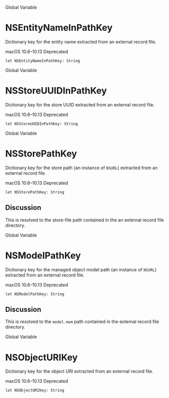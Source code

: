 Global Variable

# NSEntityNameInPathKey

Dictionary key for the entity name extracted from an external record file.

macOS 10.6–10.13  Deprecated

    
    
    let NSEntityNameInPathKey: String

Global Variable

# NSStoreUUIDInPathKey

Dictionary key for the store UUID extracted from an external record file.

macOS 10.6–10.13  Deprecated

    
    
    let NSStoreUUIDInPathKey: String

Global Variable

# NSStorePathKey

Dictionary key for the store path (an instance of `NSURL`) extracted from an
external record file.

macOS 10.6–10.13  Deprecated

    
    
    let NSStorePathKey: String

## Discussion

This is resolved to the store-file path contained in the an external record
file directory.

Global Variable

# NSModelPathKey

Dictionary key for the managed object model path (an instance of `NSURL`)
extracted from an external record file.

macOS 10.6–10.13  Deprecated

    
    
    let NSModelPathKey: String

## Discussion

This is resolved to the `model.mom` path contained in the external record file
directory.

Global Variable

# NSObjectURIKey

Dictionary key for the object URI extracted from an external record file.

macOS 10.6–10.13  Deprecated

    
    
    let NSObjectURIKey: String


